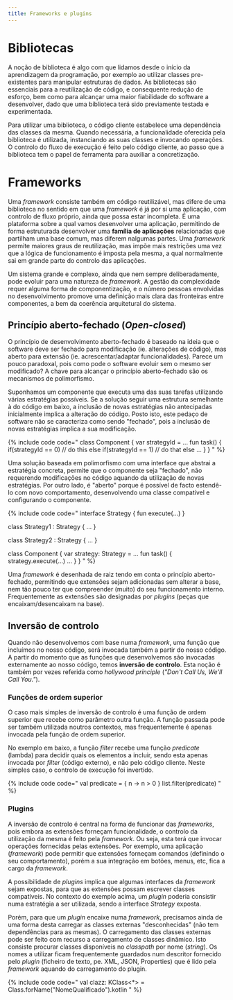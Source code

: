 ```yaml
---
title: Frameworks e plugins
---
```


# Bibliotecas
A noção de biblioteca é algo com que lidamos desde o início da aprendizagem da programação, por exemplo ao utilizar classes pre-existentes para manipular estruturas de dados. As bibliotecas são essenciais para a reutilização de código, e consequente redução de esforço, bem como para alcançar uma maior fiabilidade do software a desenvolver, dado que uma biblioteca terá sido previamente testada e experimentada.

Para utilizar uma biblioteca, o código cliente estabelece uma dependência das classes da mesma. Quando necessária, a funcionalidade oferecida pela biblioteca é utilizada, instanciando as suas classes e invocando operações. O controlo do fluxo de execução é feito pelo código cliente, ao passo que a biblioteca tem o papel de ferramenta para auxiliar a concretização.


# Frameworks
Uma *framework* consiste também em código reutilizável, mas difere de uma biblioteca no sentido em que uma *framework* é já por si uma aplicação, com controlo de fluxo próprio, ainda que possa estar incompleta.
É uma plataforma sobre a qual vamos desenvolver uma aplicação, permitindo de forma estruturada desenvolver uma **família de aplicações** relacionadas que partilham uma base comum, mas diferem nalgumas partes. Uma *framework* permite maiores graus de reutilização, mas impõe mais restrições uma vez que a lógica de funcionamento é imposta pela mesma, a qual normalmente sai em grande parte do controlo das aplicações.

Um sistema grande e complexo, ainda que nem sempre deliberadamente, pode evoluir para uma natureza de *framework*. A gestão da complexidade requer alguma forma de componentização, e o número pessoas envolvidas no desenvolvimento promove uma definição mais clara das fronteiras entre componentes, a bem da coerência arquitetural do sistema.

## Princípio aberto-fechado (*Open-closed*)
O princípio de desenvolvimento aberto-fechado é baseado na ideia que o software deve ser fechado para modificação (ie. alterações de código), mas aberto para extensão (ie. acrescentar/adaptar funcionalidades). Parece um pouco paradoxal, pois como pode o software evoluir sem o mesmo ser modificado? A chave para alcançar o princípio aberto-fechado são os mecanismos de polimorfismo.

Suponhamos um componente que executa uma das suas tarefas utilizando várias estratégias possíveis. Se a solução seguir uma estrutura semelhante à do código em baixo, a inclusão de novas estratégias não antecipadas inicialmente implica a alteração do código. Posto isto, este pedaço de software não se caracteriza como sendo "fechado", pois a inclusão de novas estratégias implica a sua modificação.

{% include code code="
class Component {
  var strategyId = ...
  fun task() {
    if(strategyId == 0)
      // do this
    else if(strategyId == 1)
      // do that
    else
      ...
  }
}
"
%}

Uma solução baseada em polimorfismo com uma interface que abstrai a estratégia concreta, permite que o componente seja "fechado", não requerendo modificações no código aquando da utilização de novas estratégias. Por outro lado, é "aberto" porque é possível de facto estendê-lo com novo comportamento, desenvolvendo uma classe compatível e configurando o componente.

{% include code code="
interface Strategy {
  fun execute(...)
}

class Strategy1 : Strategy { ... }

class Strategy2 : Strategy { ... }

class Component {
  var strategy: Strategy = ...
  fun task() {
    strategy.execute(...)
      ...
  }
}
"
%}


Uma *framework* é desenhada de raiz tendo em conta o princípio aberto-fechado, permitindo que extensões sejam adicionadas sem alterar a base, nem tão pouco ter que compreender (muito) do seu funcionamento interno. Frequentemente as extensões são designadas por *plugins* (peças que encaixam/desencaixam na base).

## Inversão de controlo
Quando não desenvolvemos com base numa *framework*, uma função que incluímos no nosso código, será invocada também a partir do nosso código. A partir do momento que as funções que desenvolvemos são invocadas externamente ao nosso código, temos **inversão de controlo**. Esta noção é também por vezes referida como *hollywood principle* (*"Don't Call Us, We'll Call You."*).


### Funções de ordem superior
O caso mais simples de inversão de controlo é uma função de ordem superior que recebe como parâmetro outra função. A função passada pode ser também utilizada noutros contextos, mas frequentemente é apenas invocada pela função de ordem superior.

No exemplo em baixo, a função *filter* recebe uma função *predicate* (lambda) para decidir quais os elementos a incluir, sendo esta apenas invocada por *filter* (código externo), e não pelo código cliente. Neste simples caso, o controlo de execução foi invertido.

{% include code code="
val predicate = { n -> n > 0 }
list.filter(predicate)
"
%}

### Plugins

A inversão de controlo é central na forma de funcionar das *frameworks*, pois embora as extensões forneçam funcionalidade, o controlo da utilização da mesma é feito pela *framework*. Ou seja, esta terá que invocar operações fornecidas pelas extensões. Por exemplo, uma aplicação (*framework*) pode permitir que extensões forneçam comandos (definindo o seu comportamento), porém a sua integração em botões, menus, etc, fica a cargo da *framework*.

A possibilidade de *plugins* implica que algumas interfaces da *framework* sejam expostas, para que as extensões possam escrever classes compatíveis. No contexto do exemplo acima, um *plugin* poderia consistir numa estratégia a ser utilizada, sendo a interface *Strategy* exposta.

Porém, para que um *plugin* encaixe numa *framework*, precisamos ainda de uma forma desta carregar as classes externas "desconhecidas" (não tem dependências para as mesmas). O carregamento das classes externas pode ser feito com recurso a carregamento de classes dinâmico. Isto consiste procurar classes disponíveis no *classpath* por nome (*string*). Os nomes a utilizar ficam frequentemente guardados num descritor fornecido pelo *plugin* (ficheiro de texto, pe. XML, JSON, Properties) que é lido pela *framework* aquando do carregamento do plugin.  

{% include code code="
val clazz: KClass<*> = Class.forName(\"NomeQualificado\").kotlin
"
%}
